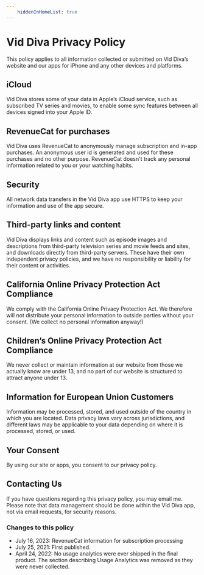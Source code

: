 ```yaml
---
    hiddenInHomeList: true
---
```

# Vid Diva Privacy Policy
This policy applies to all information collected or submitted on Vid Diva’s website and our apps for iPhone and any other devices and platforms.

## iCloud
Vid Diva stores some of your data in Apple’s iCloud service, such as subscribed TV series and movies, to enable some sync features between all devices signed into your Apple ID.

## RevenueCat for purchases
Vid Diva uses RevenueCat to anonymously manage subscription and in-app purchases. An anonymous user id is generated and used for these purchases and no other purpose. RevenueCat doesn't track any personal information related to you or your watching habits.

## Security
All network data transfers in the Vid Diva app use HTTPS  to keep your information and use of the app secure.

## Third-party links and content
Vid Diva displays links and content  such as episode images and descriptions from third-party television series and movie feeds and sites, and downloads  directly from third-party servers. These have their own independent privacy policies, and we have no responsibility or liability for their content or activities.

## California Online Privacy Protection Act Compliance
We comply with the California Online Privacy Protection Act. We therefore will not distribute your personal information to outside parties without your consent. (We collect no personal information anyway!)

## Children’s Online Privacy Protection Act Compliance
We never collect or maintain information at our website from those we actually know are under 13, and no part of our website is structured to attract anyone under 13.

## Information for European Union Customers
Information may be processed, stored, and used outside of the country in which you are located. Data privacy laws vary across jurisdictions, and different laws may be applicable to your data depending on where it is processed, stored, or used.

## Your Consent
By using our site or apps, you consent to our privacy policy.

## Contacting Us
If you have questions regarding this privacy policy, you may email me. Please note that data management should be done within the Vid Diva app, not via email requests, for security reasons.

### Changes to this policy
- July 16, 2023: RevenueCat information for subscription processing
- July 25, 2021: First published.
- April 24, 2022: No usage analytics were ever shipped in the final product. The section describing Usage Analytics was removed as they were never collected.